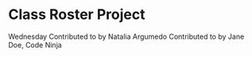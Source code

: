 # Class Roster Project

Wednesday
Contributed to by Natalia Argumedo
Contributed to by Jane Doe, Code Ninja
